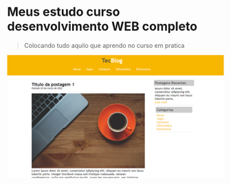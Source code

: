 # Meus estudo curso desenvolvimento WEB completo

>Colocando tudo aquilo que aprendo no curso em pratica

![tecblog.PNG](images/tecblog.PNG "tecblog")